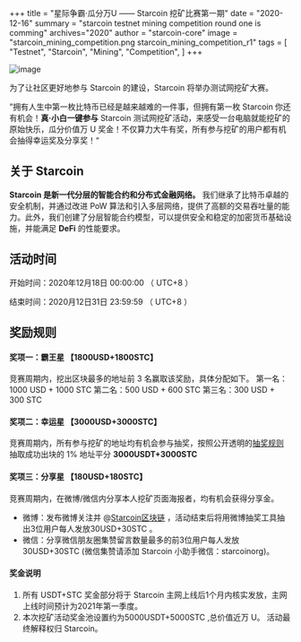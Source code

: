 +++
title = "星际争霸·瓜分万U  ——  Starcoin 挖矿比赛第一期"
date = "2020-12-16"
summary = "starcoin testnet mining competition round one is comming"
archives="2020"
author = "starcoin-core"
image = "starcoin_mining_competition.png starcoin_mining_competition_r1"
tags = [
    "Testnet",
    "Starcoin",
	"Mining",
	"Competition",
]
+++

![image](http://news.starcoin.org/images/starcoin_mining_competition.png)

为了让社区更好地参与 Starcoin 的建设，Starcoin 将举办测试网挖矿大赛。

”拥有人生中第一枚比特币已经是越来越难的一件事，但拥有第一枚 Starcoin 你还有机会！**真·小白一键参与** Starcoin 测试网挖矿活动，来感受一台电脑就能挖矿的原始快乐，瓜分价值万 U 奖金！不仅算力大牛有奖，所有参与挖矿的用户都有机会抽得幸运奖及分享奖！“


## 关于 Starcoin
**Starcoin 是新一代分层的智能合约和分布式金融网络。** 我们继承了比特币卓越的安全机制，并通过改进 PoW 算法和引入多层网络，提供了高额的交易吞吐量的能力。此外，我们创建了分层智能合约模型，可以提供安全和稳定的加密货币基础设施，并能满足 **DeFi** 的性能要求。

## 活动时间
开始时间：2020年12月18日 00:00:00 （ UTC+8 ）

结束时间：2020月12日31日 23:59:59 （ UTC+8 ）

## 奖励规则
#### 奖项一：霸王星 【1800USD+1800STC】
竞赛周期内，挖出区块最多的地址前 3 名赢取该奖励，具体分配如下。
第一名：1000 USD + 1000 STC
第二名：500 USD + 600 STC
第三名：300 USD + 300 STC

#### 奖项二：幸运星 【3000USD+3000STC】
竞赛周期内，所有参与挖矿的地址均有机会参与抽奖，按照公开透明的[抽奖规则](https://github.com/starcoinorg/stcmint-fight) 抽取成功出块的 1% 地址平分 **3000USDT+3000STC**

#### 奖项三：分享星 【180USD+180STC】
竞赛周期内，在微博/微信内分享本人挖矿页面海报者，均有机会获得分享金。

+ 微博：发布微博关注并 @[Starcoin区块链](https://weibo.com/u/7480684466) ，活动结束后将用微博抽奖工具抽出3位用户每人发放30USD+30STC 。
+ 微信：分享微信朋友圈集赞留言数量最多的前3位用户每人发放30USD+30STC (微信集赞请添加 Starcoin 小助手微信：starcoinorg)。

#### 奖金说明

1. 所有 USDT+STC 奖金部分将于 Starcoin 主网上线后1个月内核实发放，主网上线时间预计为2021年第一季度。
2. 本次挖矿活动奖金池设置约为5000USDT+5000STC ,总价值近万 U。 活动最终解释权归 Starcoin。
